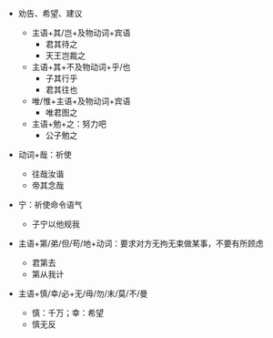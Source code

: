 * 劝告、希望、建议
	* 主语+其/岂+及物动词+宾语
		* 君其待之
		* 天王岂裁之
	* 主语+其+不及物动词+乎/也
		* 子其行乎
		* 君其往也
	* 唯/惟+主语+及物动词+宾语
		* 唯君图之
	* 主语+勉+之：努力吧
		* 公子勉之

* 动词+哉：祈使
	* 往哉汝谐
	* 帝其念哉

* 宁：祈使命令语气
	* 子宁以他规我

* 主语+第/弟/但/苟/地+动词：要求对方无拘无束做某事，不要有所顾虑
	* 君第去
	* 第从我计

* 主语+慎/幸/必+无/毋/勿/末/莫/不/曼
	* 慎：千万；幸：希望
	* 慎无反